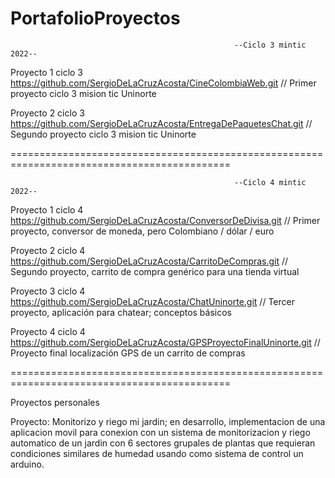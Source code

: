 # PortafolioProyectos

                                                      --Ciclo 3 mintic 2022--

Proyecto 1 ciclo 3 https://github.com/SergioDeLaCruzAcosta/CineColombiaWeb.git // Primer proyecto ciclo 3 mision tic Uninorte

Proyecto 2 ciclo 3 https://github.com/SergioDeLaCruzAcosta/EntregaDePaquetesChat.git // Segundo proyecto ciclo 3 mision tic Uninorte

============================================================================================

                                                      --Ciclo 4 mintic 2022--

Proyecto 1 ciclo 4 https://github.com/SergioDeLaCruzAcosta/ConversorDeDivisa.git // Primer proyecto, conversor de moneda, pero Colombiano / dólar / euro

Proyecto 2 ciclo 4 https://github.com/SergioDeLaCruzAcosta/CarritoDeCompras.git // Segundo proyecto, carrito de compra genérico para una tienda virtual

Proyecto 3 ciclo 4 https://github.com/SergioDeLaCruzAcosta/ChatUninorte.git // Tercer proyecto, aplicación para chatear; conceptos básicos

Proyecto 4 ciclo 4 https://github.com/SergioDeLaCruzAcosta/GPSProyectoFinalUninorte.git // Proyecto final localización GPS de un carrito de compras

============================================================================================

Proyectos personales

Proyecto: Monitorizo y riego mi jardin; en desarrollo, implementacion de una aplicacion movil para conexion con un sistema de monitorizacion y riego automatico de un jardin con 6 sectores grupales de plantas que requieran condiciones similares de humedad usando como sistema de control un arduino.
